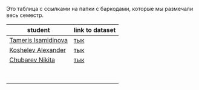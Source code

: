 Это таблица с ссылками на папки с баркодами, которые мы размечали весь семестр.

| student                                              | link to dataset                                                              |
|------------------------------------------------------|------------------------------------------------------------------------------|
| [ Tameris Isamidinova ](https://github.com/ismdnvat) | [тык](https://github.com/ismdnvat/mipt2024f_isamidinova_t_a/tree/main/data)  |
| [ Koshelev Alexander  ](https://github.com/cd7567)   | [тык](https://github.com/CD7567/mipt2024f-4-koshelev-a/tree/master/barcodes) |
| [ Chubarev Nikita](https://github.com/NeKita30)      | [тык](https://github.com/NeKita30/mipt2024f_chubarev_n_k/tree/master/data)   |
|                                                      |                                                                              |
|                                                      |                                                                              |
|                                                      |                                                                              |
|                                                      |                                                                              |
|                                                      |                                                                              |
|                                                      |                                                                              |
|                                                      |                                                                              |
|                                                      |                                                                              |
